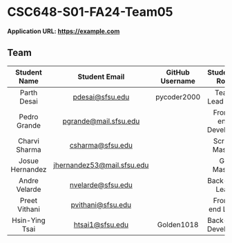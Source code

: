# CSC648-S01-FA24-Team05

**Application URL: <https://example.com>**

## Team

|   Student Name   |     Student Email     | GitHub Username |  Student's Role  |
| :--------------: | :-------------------: | :-------------: | :--------------: |
|   Parth Desai    |   pdesai@sfsu.edu     |   pycoder2000   |   Team Lead / PM |
|   Pedro Grande   | pgrande@mail.sfsu.edu |                 |   Front-end Developer |
|  Charvi Sharma   |   csharma@sfsu.edu    |                 |   Scrum Master   |
| Josue Hernandez  | jhernandez53@mail.sfsu.edu |            |   Git Master     |
|  Andre Velarde   |  nvelarde@sfsu.edu    |                 |   Back-end Lead  |
|  Preet Vithani   |  pvithani@sfsu.edu    |                 |   Front-end Lead |
|  Hsin-Ying Tsai  |   htsai1@sfsu.edu     |   Golden1018    |   Back-end Developer |
